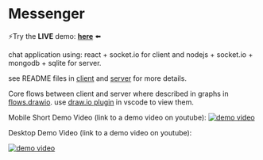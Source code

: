 # Messenger

⚡Try the **LIVE** demo: [**here**](https://icy-grass-0d0e37a03.5.azurestaticapps.net/) ⬅️

chat application using:
react + socket.io for client and
nodejs + socket.io + mongodb + sqlite for server.

see README files in [client](client/README.md) and [server](server/README.md) for more details.

Core flows between client and server where described in graphs in [flows.drawio](flows.drawio). use [draw.io plugin](https://marketplace.visualstudio.com/items?itemName=hediet.vscode-drawio) in vscode to view them.

Mobile Short Demo Video (link to a demo video on youtube):
[![demo video](https://img.youtube.com/vi/l9Vkustjggk/0.jpg)](https://youtube.com/shorts/l9Vkustjggk)

Desktop Demo Video (link to a demo video on youtube):

[![demo video](https://img.youtube.com/vi/bVJ64i5nblY/0.jpg)](https://www.youtube.com/watch?v=bVJ64i5nblY)
